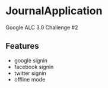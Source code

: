 # JournalApplication
Google ALC 3.0 Challenge #2

## Features

- google signin
- facebook signin
- twitter signin
- offline mode

